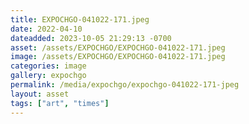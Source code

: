 ```yaml
---
title: EXPOCHGO-041022-171.jpeg
date: 2022-04-10
dateadded: 2023-10-05 21:29:13 -0700
asset: /assets/EXPOCHGO/EXPOCHGO-041022-171.jpeg
image: /assets/EXPOCHGO/EXPOCHGO-041022-171.jpeg
categories: image
gallery: expochgo
permalink: /media/expochgo/expochgo-041022-171-jpeg
layout: asset
tags: ["art", "times"]
--- 
```

